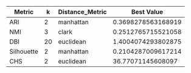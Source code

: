 | Metric | k | Distance_Metric | Best Value |
|---|---|---|---|
| ARI | 2 | manhattan | 0.3698278563168919 |
| NMI | 3 | clark | 0.2512765715521058 |
| DBI | 20 | euclidean | 1.4004074293802875 |
| Silhouette | 2 | manhattan | 0.2104287009617214 |
| CHS | 2 | euclidean | 36.77071145608097 |